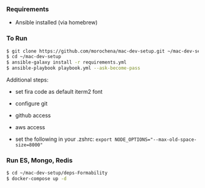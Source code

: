 ### Requirements
- Ansible installed (via homebrew)

### To Run

``` bash
$ git clone https://github.com/morochena/mac-dev-setup.git ~/mac-dev-setup
$ cd ~/mac-dev-setup
$ ansible-galaxy install -r requirements.yml
$ ansible-playbook playbook.yml --ask-become-pass
```

Additional steps:
- set fira code as default iterm2 font
- configure git

- github access
- aws access

- set the following in your .zshrc:
`export NODE_OPTIONS="--max-old-space-size=8000"`

### Run ES, Mongo, Redis
``` bash
$ cd ~/mac-dev-setup/deps-Formability
$ docker-compose up -d
```
